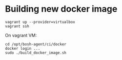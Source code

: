 # Building new docker image

```
vagrant up --provider=virtualbox
vagrant ssh
```

On vagrant VM:

```
cd /opt/bosh-agent/ci/docker
docker login ...
sudo ./build_docker_image.sh
```

